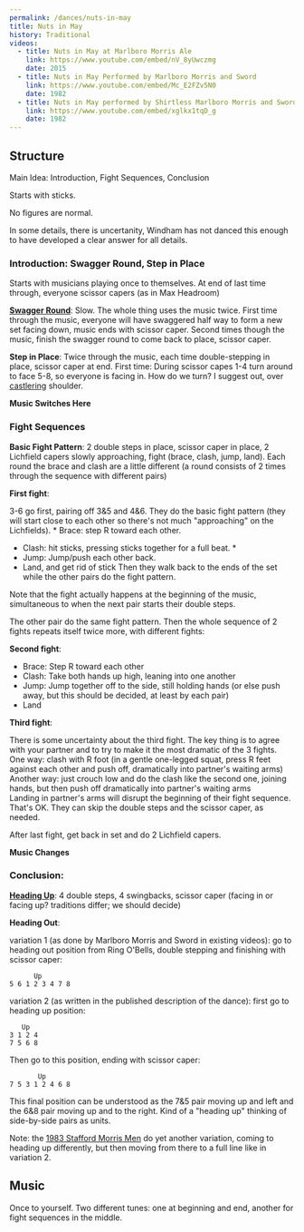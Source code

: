 ```yaml
---
permalink: /dances/nuts-in-may
title: Nuts in May
history: Traditional
videos:
  - title: Nuts in May at Marlboro Morris Ale
    link: https://www.youtube.com/embed/nV_8yUwczmg
    date: 2015
  - title: Nuts in May Performed by Marlboro Morris and Sword
    link: https://www.youtube.com/embed/Mc_E2FZv5N0
    date: 1982
  - title: Nuts in May performed by Shirtless Marlboro Morris and Sword
    link: https://www.youtube.com/embed/xglkx1tqD_g
    date: 1982
---
```


## Structure

Main Idea: Introduction, Fight Sequences, Conclusion

Starts with sticks.

No figures are normal.

In some details, there is uncertanity, Windham has not danced this enough to have developed a clear answer for all details.

### Introduction: Swagger Round, Step in Place

Starts with musicians playing once to themselves.  At end of last time through, everyone scissor capers (as in Max Headroom)

**[Swagger Round](/figures#swagger-round)**: Slow.  The whole thing uses the music twice.  First time through the music, everyone will have swaggered half way to form a new set facing down, music ends with scissor caper.  Second times though the music, finish the swagger round to come back to place, scissor caper.

**Step in Place**: Twice through the music, each time double-stepping in place, scissor caper at end.  First time: During scissor capes 1-4 turn around to face 5-8, so everyone is facing in.  How do we turn?  I suggest out, over [castlering](/figures#castlering-foot) shoulder.

**Music Switches Here**

### Fight Sequences

**Basic Fight Pattern**: 2 double steps in place, scissor caper in place, 2 Lichfield capers slowly approaching, fight (brace, clash, jump, land).  Each round the brace and clash are a little different (a round consists of 2 times through the sequence with different pairs)

**First fight**:

3-6 go first, pairing off 3&5 and 4&6.   They do the basic fight pattern (they will start close to each other so there's not much "approaching" on the Lichfields).  * Brace: step R toward each other.
* Clash: hit sticks, pressing sticks together for a full beat.  *
* Jump: Jump/push each other back.
* Land, and get rid of stick
Then they walk back to the ends of the set while the other pairs do the fight pattern.

Note that the fight actually happens at the beginning of the music, simultaneous to when the next pair starts their double steps.

The other pair do the same fight pattern.  Then the whole sequence of 2 fights repeats itself twice more, with different fights:

**Second fight**:

* Brace: Step R toward each other
* Clash: Take both hands up high, leaning into one another
* Jump: Jump together off to the side, still holding hands (or else push away, but this should be decided, at least by each pair)
* Land

**Third fight**:

There is some uncertainty about the third fight.  The key thing is to agree with your partner and to try to make it the most dramatic of the 3 fights.<br>
One way: clash with R foot (in a gentle one-legged squat, press R feet against each other and push off, dramatically into partner's waiting arms)<br>
Another way: just crouch low and do the clash like the second one, joining hands, but then push off dramatically into partner's waiting arms<br>
Landing in partner's arms will disrupt the beginning of their fight sequence.  That's OK.  They can skip the double steps and the scissor caper, as needed.

After last fight, get back in set and do 2 Lichfield capers.

**Music Changes**

### Conclusion:

**[Heading Up](/figures#heading-up)**: 4 double steps, 4 swingbacks, scissor caper (facing in or facing up?  traditions differ; we should decide)

**Heading Out**:

variation 1 (as done by Marlboro Morris and Sword in existing videos): go to heading out position from Ring O'Bells, double stepping and finishing with scissor caper:
```
      Up
5 6 1 2 3 4 7 8
```

variation 2 (as written in the published description of the dance): first go to heading up position:

```
   Up
3 1 2 4
7 5 6 8
```
Then go to this position, ending with scissor caper:
```
       Up
7 5 3 1 2 4 6 8
```
This final position can be understood as the 7&5 pair moving up and left and the 6&8 pair moving up and to the right.  Kind of a "heading up" thinking of side-by-side pairs as units.

Note: the [1983 Stafford Morris Men](https://www.youtube.com/watch?v=MClbjr2ZTM0) do yet another variation, coming to heading up differently, but then moving from there to a full line like in variation 2.


## Music

Once to yourself.  Two different tunes: one at beginning and end, another for fight sequences in the middle.
